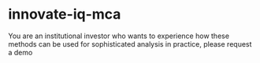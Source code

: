 # innovate-iq-mca
You are an institutional investor who wants to experience how these methods can be used for sophisticated analysis in practice, please request a demo
